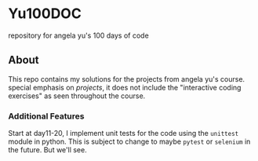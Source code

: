 # Yu100DOC
repository for angela yu's 100 days of code

## About 

This repo contains my solutions for the projects from angela yu's course. special emphasis on *projects*, it does not include the "interactive coding exercises" as seen throughout the course.

### Additional Features

Start at day11-20, I implement unit tests for the code using the `unittest` module in python. This is subject to change to maybe `pytest` or `selenium` in the future. But we'll see. 
